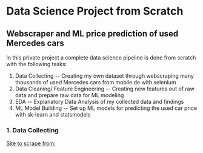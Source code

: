 # Data Science Project from Scratch
## Webscraper and ML price prediction of used Mercedes cars
 In this private project a complete data science pipeline is done from scratch with the following tasks:
 1. Data Collecting -- Creating my own dataset through webscraping many thousands of used Mercedes cars from mobile.de with selenium
 2. Data Cleaning/ Feature Engineering -- Creating new features out of raw data and prepare raw data for ML modeling
 3. EDA -- Explanatory Data Analysis of my collected data and findings
 4. ML Model Building -- Set up ML models for predicting the used car price with sk-learn and statsmodels

### 1. Data Collecting
[Site to scrape from:](https://www.mobile.de)
